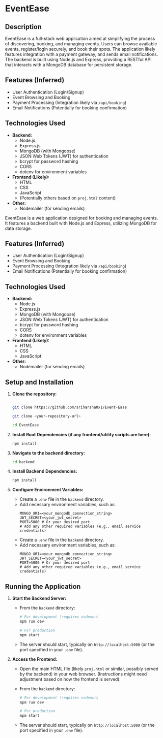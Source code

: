 # EventEase

## Description

EventEase is a full-stack web application aimed at simplifying the process of discovering, booking, and managing events. Users can browse available events, register/login securely, and book their spots. The application likely features integration with a payment gateway, and sends email notifications. The backend is built using Node.js and Express, providing a RESTful API that interacts with a MongoDB database for persistent storage.

## Features (Inferred)

- User Authentication (Login/Signup)
- Event Browsing and Booking
- Payment Processing (Integration likely via `/api/booking`)
- Email Notifications (Potentially for booking confirmation)

## Technologies Used

- **Backend:**
  - Node.js
  - Express.js
  - MongoDB (with Mongoose)
  - JSON Web Tokens (JWT) for authentication
  - bcrypt for password hashing
  - CORS
  - dotenv for environment variables
- **Frontend (Likely):**
  - HTML
  - CSS
  - JavaScript
  - (Potentially others based on `proj.html` content)
- **Other:**
  - Nodemailer (for sending emails)

EventEase is a web application designed for booking and managing events. It features a backend built with Node.js and Express, utilizing MongoDB for data storage.

## Features (Inferred)

- User Authentication (Login/Signup)
- Event Browsing and Booking
- Payment Processing (Integration likely via `/api/booking`)
- Email Notifications (Potentially for booking confirmation)

## Technologies Used

- **Backend:**
  - Node.js
  - Express.js
  - MongoDB (with Mongoose)
  - JSON Web Tokens (JWT) for authentication
  - bcrypt for password hashing
  - CORS
  - dotenv for environment variables
- **Frontend (Likely):**
  - HTML
  - CSS
  - JavaScript
- **Other:**
  - Nodemailer (for sending emails)

## Setup and Installation

1.  **Clone the repository:**

    ```bash

    git clone https://github.com/sriharsha0x1/Event-Ease

    git clone <your-repository-url>

    cd EventEase
    ```

2.  **Install Root Dependencies (if any frontend/utility scripts are here):**
    ```bash
    npm install
    ```
3.  **Navigate to the backend directory:**
    ```bash
    cd backend
    ```
4.  **Install Backend Dependencies:**
    ```bash
    npm install
    ```
5.  **Configure Environment Variables:**

    - Create a `.env` file in the `backend` directory.
    - Add necessary environment variables, such as:
      ```
      MONGO_URI=<your_mongodb_connection_string>
      JWT_SECRET=<your_jwt_secret>
      PORT=5000 # Or your desired port
      # Add any other required variables (e.g., email service credentials)
      ```

    * Create a `.env` file in the `backend` directory.
    * Add necessary environment variables, such as:
      ```
      MONGO_URI=<your_mongodb_connection_string>
      JWT_SECRET=<your_jwt_secret>
      PORT=5000 # Or your desired port
      # Add any other required variables (e.g., email service credentials)
      ```

## Running the Application

1.  **Start the Backend Server:**

    - From the `backend` directory:

      ```bash
      # For development (requires nodemon)
      npm run dev

      # For production
      npm start
      ```

    - The server should start, typically on `http://localhost:5000` (or the port specified in your `.env` file).

2.  **Access the Frontend:**

    - Open the main HTML file (likely `proj.html` or similar, possibly served by the backend) in your web browser. (Instructions might need adjustment based on how the frontend is served).

    * From the `backend` directory:

      ```bash
      # For development (requires nodemon)
      npm run dev

      # For production
      npm start
      ```

    * The server should start, typically on `http://localhost:5000` (or the port specified in your `.env` file).

